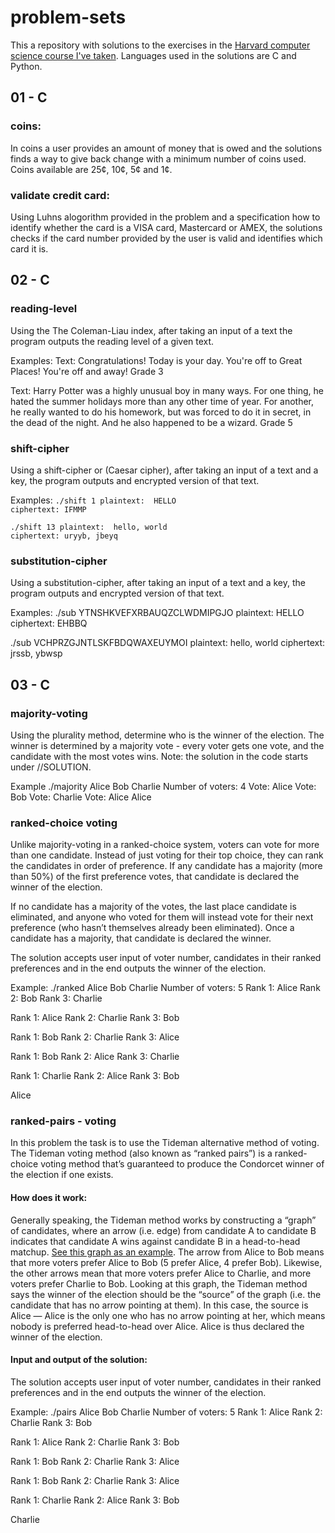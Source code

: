 # problem-sets
This a repository with solutions to the exercises in the [Harvard computer science course I've taken](https://www.edx.org/course/cs50s-introduction-to-computer-science). Languages used in the solutions are C and Python.


## 01 - C
### coins:
In coins a user provides an amount of money that is owed and the solutions finds a way to give back change with a minimum number of coins used. Coins available are 25¢, 10¢, 5¢ and 1¢.

### validate credit card:
Using Luhns alogorithm provided in the problem and a specification how to identify whether the card is a VISA card, Mastercard or AMEX, the solutions checks if the card number provided by the user is valid and identifies which card it is.

## 02 - C

### reading-level
Using the The Coleman-Liau index, after taking an input of a text the program outputs the reading level of a given text. 

Examples:
Text: Congratulations! Today is your day. You're off to Great Places! You're off and away!
Grade 3

Text: Harry Potter was a highly unusual boy in many ways. For one thing, he hated the summer holidays more than any other time of year. For another, he really wanted to do his homework, but was forced to do it in secret, in the dead of the night. And he also happened to be a wizard.
Grade 5

### shift-cipher
Using a shift-cipher or (Caesar cipher), after taking an input of a text and a key, the program outputs and encrypted version of that text.

Examples:
`./shift 1
plaintext:  HELLO`<br/>
`ciphertext: IFMMP`

`./shift 13
plaintext:  hello, world`<br/>
`ciphertext: uryyb, jbeyq`

### substitution-cipher
Using a substitution-cipher, after taking an input of a text and a key, the program outputs and encrypted version of that text.

Examples:
./sub YTNSHKVEFXRBAUQZCLWDMIPGJO
plaintext:  HELLO
ciphertext: EHBBQ

./sub VCHPRZGJNTLSKFBDQWAXEUYMOI
plaintext:  hello, world
ciphertext: jrssb, ybwsp

## 03 - C
### majority-voting
Using the plurality method, determine who is the winner of the election. The winner is determined by a majority vote - every voter gets one vote, and the candidate with the most votes wins. 
Note: the solution in the code starts under //SOLUTION.

Example
./majority Alice Bob Charlie
Number of voters: 4
Vote: Alice
Vote: Bob
Vote: Charlie
Vote: Alice
Alice

### ranked-choice voting
Unlike majority-voting in a ranked-choice system, voters can vote for more than one candidate. Instead of just voting for their top choice, they can rank the candidates in order of preference. If any candidate has a majority (more than 50%) of the first preference votes, that candidate is declared the winner of the election. 

If no candidate has a majority of the votes, the last place candidate is eliminated, and anyone who voted for them will instead vote for their next preference (who hasn’t themselves already been eliminated). Once a candidate has a majority, that candidate is declared the winner.

The solution accepts user input of voter number, candidates in their ranked preferences and in the end outputs the winner of the election.

Example:
./ranked Alice Bob Charlie
Number of voters: 5
Rank 1: Alice
Rank 2: Bob
Rank 3: Charlie

Rank 1: Alice
Rank 2: Charlie
Rank 3: Bob

Rank 1: Bob
Rank 2: Charlie
Rank 3: Alice

Rank 1: Bob
Rank 2: Alice
Rank 3: Charlie

Rank 1: Charlie
Rank 2: Alice
Rank 3: Bob

Alice

### ranked-pairs - voting
In this problem the task is to use the Tideman alternative method of voting. The Tideman voting method (also known as “ranked pairs”) is a ranked-choice voting method that’s guaranteed to produce the Condorcet winner of the election if one exists. 
#### How does it work:
Generally speaking, the Tideman method works by constructing a “graph” of candidates, where an arrow (i.e. edge) from candidate A to candidate B indicates that candidate A wins against candidate B in a head-to-head matchup. [See this graph as an example](https://cs50.harvard.edu/x/2020/psets/3/condorcet_graph_1.png). 
The arrow from Alice to Bob means that more voters prefer Alice to Bob (5 prefer Alice, 4 prefer Bob). Likewise, the other arrows mean that more voters prefer Alice to Charlie, and more voters prefer Charlie to Bob.
Looking at this graph, the Tideman method says the winner of the election should be the “source” of the graph (i.e. the candidate that has no arrow pointing at them). In this case, the source is Alice — Alice is the only one who has no arrow pointing at her, which means nobody is preferred head-to-head over Alice. Alice is thus declared the winner of the election.
#### Input and output of the solution:
The solution accepts user input of voter number, candidates in their ranked preferences and in the end outputs the winner of the election.

Example:
./pairs Alice Bob Charlie
Number of voters: 5
Rank 1: Alice
Rank 2: Charlie
Rank 3: Bob

Rank 1: Alice
Rank 2: Charlie
Rank 3: Bob

Rank 1: Bob
Rank 2: Charlie
Rank 3: Alice

Rank 1: Bob
Rank 2: Charlie
Rank 3: Alice

Rank 1: Charlie
Rank 2: Alice
Rank 3: Bob

Charlie
